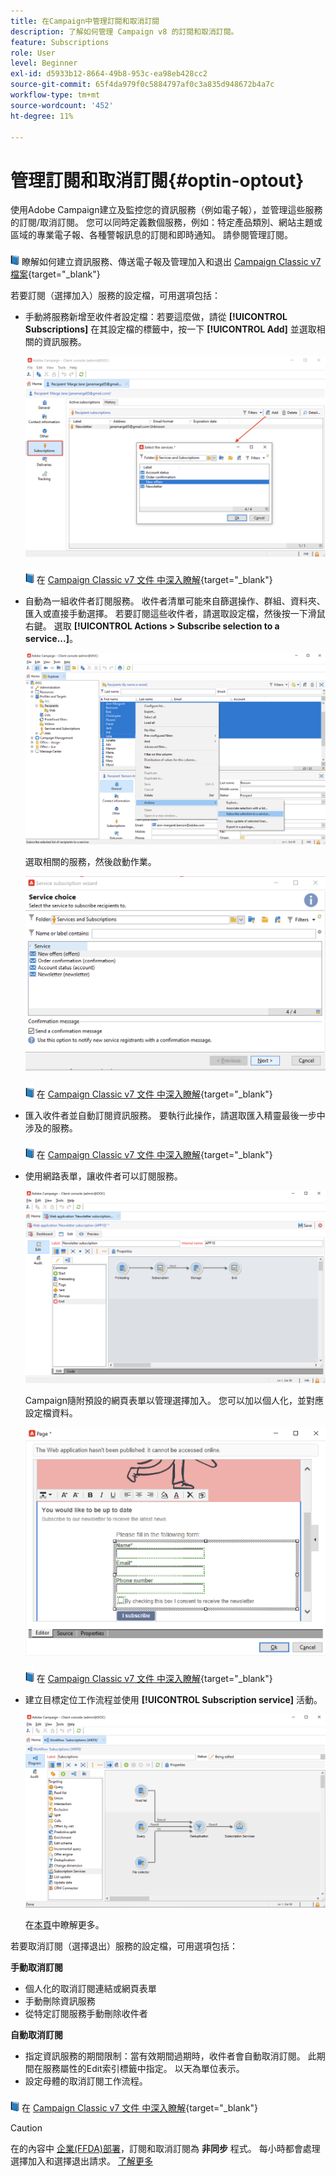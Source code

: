 ```yaml
---
title: 在Campaign中管理訂閱和取消訂閱
description: 了解如何管理 Campaign v8 的訂閱和取消訂閱。
feature: Subscriptions
role: User
level: Beginner
exl-id: d5933b12-8664-49b8-953c-ea98eb428cc2
source-git-commit: 65f4da979f0c5884797af0c3a835d948672b4a7c
workflow-type: tm+mt
source-wordcount: '452'
ht-degree: 11%

---
```


# 管理訂閱和取消訂閱{#optin-optout}

使用Adobe Campaign建立及監控您的資訊服務（例如電子報），並管理這些服務的訂閱/取消訂閱。 您可以同時定義數個服務，例如：特定產品類別、網站主題或區域的專業電子報、各種警報訊息的訂閱和即時通知。 請參閱管理訂閱。

![](../assets/do-not-localize/book.png) 瞭解如何建立資訊服務、傳送電子報及管理加入和退出 [Campaign Classic v7檔案](https://experienceleague.adobe.com/docs/campaign-classic/using/sending-messages/subscriptions-and-referrals/managing-subscriptions.html){target="_blank"}

若要訂閱（選擇加入）服務的設定檔，可用選項包括：

* 手動將服務新增至收件者設定檔：若要這麼做，請從 **[!UICONTROL Subscriptions]** 在其設定檔的標籤中，按一下 **[!UICONTROL Add]** 並選取相關的資訊服務。

   ![](assets/subscribe-to-a-service.png)

   ![](../assets/do-not-localize/book.png) 在 [Campaign Classic v7 文件 中深入瞭解](https://experienceleague.adobe.com/docs/campaign-classic/using/getting-started/profile-management/editing-a-profile.html#deliveries-tab){target="_blank"}

* 自動為一組收件者訂閱服務。 收件者清單可能來自篩選操作、群組、資料夾、匯入或直接手動選擇。 若要訂閱這些收件者，請選取設定檔，然後按一下滑鼠右鍵。 選取 **[!UICONTROL Actions > Subscribe selection to a service...]**。

   ![](assets/subscribe-selection.png)

   選取相關的服務，然後啟動作業。

   ![](assets/subscribe-confirm.png)

   ![](../assets/do-not-localize/book.png) 在 [Campaign Classic v7 文件 中深入瞭解](https://experienceleague.adobe.com/docs/campaign-classic/using/getting-started/profile-management/editing-a-profile.html#deliveries-tab){target="_blank"}


* 匯入收件者並自動訂閱資訊服務。 要執行此操作，請選取匯入精靈最後一步中涉及的服務。

   ![](../assets/do-not-localize/book.png) 在 [Campaign Classic v7 文件 中深入瞭解](https://experienceleague.adobe.com/docs/campaign-classic/using/getting-started/importing-and-exporting-data/generic-imports-exports/executing-import-jobs.html#step-5---additional-step-when-importing-recipients){target="_blank"}

* 使用網路表單，讓收件者可以訂閱服務。

   ![](assets/opt-in-webapp.png)

   Campaign隨附預設的網頁表單以管理選擇加入。 您可以加以個人化，並對應設定檔資料。

   ![](assets/web-app.png)

   ![](../assets/do-not-localize/book.png) 在 [Campaign Classic v7 文件 中深入瞭解](https://experienceleague.adobe.com/docs/campaign-classic/using/designing-content/web-forms/use-cases--web-forms.html#create-a-subscription--form-with-double-opt-in){target="_blank"}


* 建立目標定位工作流程並使用 **[!UICONTROL Subscription service]** 活動。

   ![](assets/wf-subscription.png)

   在[本頁](https://experienceleague.adobe.com/docs/campaign/automation/workflows/wf-activities/targeting-activities/subscription-services.html)中瞭解更多。

若要取消訂閱（選擇退出）服務的設定檔，可用選項包括：

**手動取消訂閱**

* 個人化的取消訂閱連結或網頁表單
* 手動刪除資訊服務
* 從特定訂閱服務手動刪除收件者

**自動取消訂閱**

* 指定資訊服務的期間限制：當有效期間過期時，收件者會自動取消訂閱。 此期間在服務屬性的Edit索引標籤中指定。 以天為單位表示。
* 設定母體的取消訂閱工作流程。

![](../assets/do-not-localize/book.png) 在 [Campaign Classic v7 文件 中深入瞭解](https://experienceleague.adobe.com/docs/campaign-classic/using/sending-messages/subscriptions-and-referrals/managing-subscriptions.html#unsubscribing-a-recipient-from-a-service){target="_blank"}


>[!CAUTION]
>
>在的內容中 [企業(FFDA)部署](../architecture/enterprise-deployment.md)，訂閱和取消訂閱為 **非同步** 程式。 每小時都會處理選擇加入和選擇退出請求。 [了解更多](../architecture/new-apis.md#sub-apis)

<!--
You can also enable your delivery recipients to forward messages to a friend. To do this, insert the relevant links into your delivery. You may then track this sharing process as well as the number of visits to the concerned pages. 

![](../assets/do-not-localize/book.png) For more on this capability, refer to [Campaign Classic v7 documentation](https://experienceleague.adobe.com/docs/campaign-classic/using/sending-messages/subscriptions-and-referrals/viral-and-social-marketing.html#viral-marketing--forward-to-a-friend){target="_blank"}
-->
